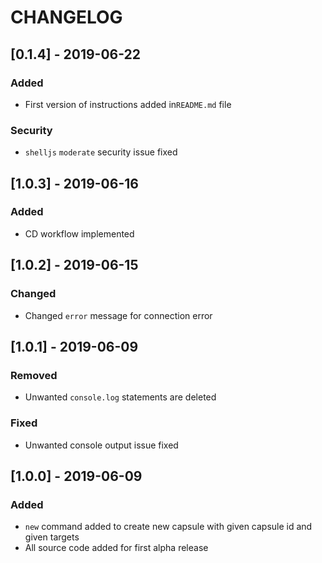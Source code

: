 # CHANGELOG

## [0.1.4] - 2019-06-22

### Added

- First version of instructions added in`README.md` file

### Security
- `shelljs` `moderate` security issue fixed

## [1.0.3] - 2019-06-16

### Added

- CD workflow implemented

## [1.0.2] - 2019-06-15

### Changed

- Changed `error` message for connection error

## [1.0.1] - 2019-06-09

### Removed

- Unwanted `console.log` statements are deleted

### Fixed

- Unwanted console output issue fixed

## [1.0.0] - 2019-06-09

### Added

- `new` command added to create new capsule with given capsule id and given targets
- All source code added for first alpha release 
